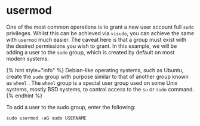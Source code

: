# usermod

One of the most common operations is to grant a new user account full `sudo` privileges. Whilst this can be achieved via `visudo`, you can achieve the same with `usermod` much easier. The caveat here is that a group must exist with the desired permissions you wish to grant. In this example, we will be adding a user to the `sudo` group, which is created by default on most modern systems.

{% hint style="info" %}
Debian-like operating systems, such as Ubuntu, create the `sudo` group with purpose similar to that of another group known as `wheel` . The `wheel` group is a special user group used on some Unix systems, mostly BSD systems, to control access to the `su` or `sudo` command.
{% endhint %}

To add a user to the sudo group, enter the following:

```
sudo usermod -aG sudo USERNAME
```

